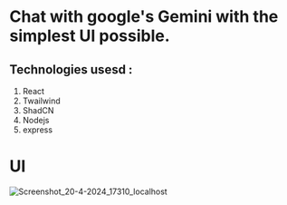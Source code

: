 # Chat with google's Gemini with the simplest UI possible.

## Technologies usesd : 
1) React
2) Twailwind
3) ShadCN
4) Nodejs
5) express

# UI
![Screenshot_20-4-2024_17310_localhost](https://github.com/PranavKumar9529desai/Chat-With-Gemini/assets/120007288/b2ff8186-f5e5-47a6-88bd-0dc4f14f4114)
